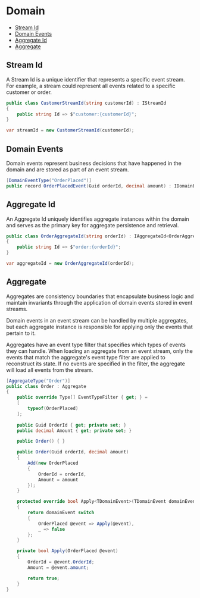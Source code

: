 # Domain

- [Stream Id](#stream-id)
- [Domain Events](#domain-events)
- [Aggregate Id](#aggregate-id)
- [Aggregate](#aggregate)

<a name="stream-id"></a>
## Stream Id

A Stream Id is a unique identifier that represents a specific event stream. For example, a stream could represent all events related to a specific customer or order.

```C#
public class CustomerStreamId(string customerId) : IStreamId
{
    public string Id => $"customer:{customerId}";
}

var streamId = new CustomerStreamId(customerId);
```

<a name="domain-events"></a>
## Domain Events

Domain events represent business decisions that have happened in the domain and are stored as part of an event stream.

```C#
[DomainEventType("OrderPlaced")]
public record OrderPlacedEvent(Guid orderId, decimal amount) : IDomainEvent;
```

<a name="aggregate-id"></a>
## Aggregate Id

An Aggregate Id uniquely identifies aggregate instances within the domain and serves as the primary key for aggregate persistence and retrieval.

```C#
public class OrderAggregateId(string orderId) : IAggregateId<OrderAggregate>
{
    public string Id => $"order:{orderId}";
}

var aggregateId = new OrderAggregateId(orderId);
```

<a name="aggregate"></a>
## Aggregate

Aggregates are consistency boundaries that encapsulate business logic and maintain invariants through the application of domain events stored in event streams. 

Domain events in an event stream can be handled by multiple aggregates, but each aggregate instance is responsible for applying only the events that pertain to it.

Aggregates have an event type filter that specifies which types of events they can handle. When loading an aggregate from an event stream, only the events that match the aggregate's event type filter are applied to reconstruct its state. If no events are specified in the filter, the aggregate will load all events from the stream.

```C#
[AggregateType("Order")]
public class Order : Aggregate
{
    public override Type[] EventTypeFilter { get; } =
    [
        typeof(OrderPlaced)
    ];
        
    public Guid OrderId { get; private set; }
    public decimal Amount { get; private set; }

    public Order() { }

    public Order(Guid orderId, decimal amount)
    {
        Add(new OrderPlaced
        {
            OrderId = orderId,
            Amount = amount
        });
    }

    protected override bool Apply<TDomainEvent>(TDomainEvent domainEvent)
    {
        return domainEvent switch
        {
            OrderPlaced @event => Apply(@event),
            _ => false
        };
    }

    private bool Apply(OrderPlaced @event)
    {
        OrderId = @event.OrderId;
        Amount = @event.amount;

        return true;
    }
}
```
